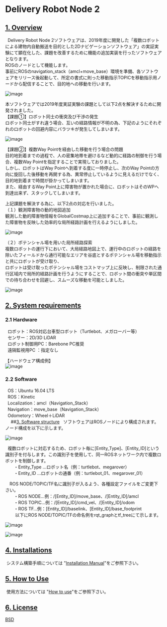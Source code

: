 # Delivery Robot Node 2

## <u>1. Overview</u>
&nbsp; Delivery Robot Node 2ソフトウェアは、2019年度に開発した「複数ロボットによる建物内自動搬送を目的とした2Dナビゲーションソフトウェア」の実証実験にて顕在化した、課題を改善するために機能の追加実装を行ったソフトウェアとなります。<br>
ROSのノードとして機能します。<br>
事前にROSのnavigation_stack（amcl+move_base）環境を準備、各ソフトウェアをリリース後起動して、所定の書式に則った移動指示TOPICを移動指示用ノードから配信することで、目的地への移動を行います。<br>

![image](https://github.com/jadsys/DeliveryRobotNode2/wiki/images/01.png)

本ソフトウェアでは2019年度実証実験の課題として以下2点を解決するために開発されました。<br>
【課題①】ロボット同士の衝突及び干渉の発生<br>
ロボット同士がすれ違う場合、互いの経路情報が不明の為、下記のようにそれぞれのロボットの回避内容にバラツキが発生してしまいます。<br>

![image](https://github.com/jadsys/DeliveryRobotNode2/wiki/images/02.png)

【課題②】複数Way Pointを経由した移動を行う場合の問題<br>
目的地到着までの過程で、人の密集地帯を避けるなど動的に経路の制御を行う場合、複数Way Pointを指定することで実現しておりました。<br>
しかし、ロボットはWay Pointへ到着する度に一時停止し、次のWay Pointの方向に旋回した後移動を再開する為、異常停止しているように見えるだけでなく、目的地到着まで時間が掛かってしまいます。<br>
また、経由するWay Point上に障害物が置かれた場合に、ロボットはそのWPへ到達出来ず、スタックしてしまいます。<br>



上記課題を解決する為に、以下2点の対応を行いました。<br>
（１）観測障害物の動的地図追加<br>
観測した動的障害物情報をGlobalCostmap上に追加することで、事前に観測した障害物を反映した効率的な局所経路計画を行えるようにしました。

![image](https://github.com/jadsys/DeliveryRobotNode2/wiki/images/03.png)

（２）ポテンシャル場を用いた局所経路探索<br>
複数ロボットの運行下において、大局経路地図上で、運行中のロボットの経路を除いたフィールドから通行可能なエリアを谷底とするポテンシャル場を移動指示と共にロボットが受け取り、<br>
ロボットは受け取ったポテンシャル場をコストマップ上に反映し、制限された通行区域内で局所的経路計画を行うようにすることで、ロボット間の衝突や単区間での待ち合わせを回避し、スムーズな移動を可能としました。

![image](https://github.com/jadsys/DeliveryRobotNode2/wiki/images/04.png)


## <u>2. System requirements</u>
### 2.1 Hardware
&nbsp; ロボット：ROS対応台車型ロボット（Turtlebot、メガローバー等）<br>
&nbsp; センサー：2D/3D LiDAR<br>
&nbsp; ロボット制御用PC：Barebone PC推奨<br>
&nbsp; 遠隔監視用PC	：指定なし<br>

【ハードウェア構成例】<br>
![image](https://github.com/jadsys/DeliveryRobotNode2/wiki/images/05.png)



### 2.2 Software
&nbsp; OS：Ubuntu 16.04 LTS <br>
&nbsp; ROS：Kinetic<br>
&nbsp; Localization：amcl（Navigation_Stack）<br>
&nbsp; Navigation：move_base（Navigation_Stack）<br>
&nbsp; Odometory：Wheel＋LiDAR<br>
 
##<u>3. Software structure</u>
&nbsp; ソフトウェアはROSノードにより構成されます。ノード構成を以下に示します。

![image](https://github.com/jadsys/DeliveryRobotNode2/wiki/images/06.png)

&nbsp; 複数ロボットに対応するため、ロボット毎に[Entity_Type]、[Entity_ID]という識別子を付与します。この識別子を使用して、同一ROSネットワーク内で複数ロボットを制御します。<br>
　　・Entity_Type	…ロボット名（例：turtlebot、megarover）<br>
　　・Entity_ID	…ロボットの通番（例：turtlebot_01、megarover_01）<br>

　ROS NODE/TOPIC/TF名に識別子が入るよう、各種設定ファイルをご変更下さい。<br>
　　・ROS NODE…例：/[Entity_ID]/move_base、/[Entity_ID]/amcl<br>
　　・ROS TOPIC…例：/[Entity_ID]/cmd_vel、/[Entity_ID]/odom<br>
　　・ROS TF…例：[Entity_ID]/baselink、[Entity_ID]/base_footprint<br>
　
　以下にROS NODE/TOPIC/TFの命名例をrqt_graphとtf_treeにて示します。

![image](https://github.com/jadsys/DeliveryRobotNode2/wiki/images/07.png)

![image](https://github.com/jadsys/DeliveryRobotNode2/wiki/images/08.png)

## <u>4. Installations</u>
&nbsp;システム構築手順については  "[Installation Manual](InstallationManual.md)"をご参照下さい。 

## <u>5. How to Use</u>
&nbsp;使用方法については  "[How to use](HowToUse.md)"をご参照下さい。  

## <u>6. License</u>

[BSD](LICENSE)

